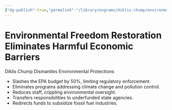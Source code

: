 ```yaml
---
{"dg-publish":true,"permalink":"/library/engrams/diklis-chump/environmental-freedom-restoration-eliminates-harmful-economic-barriers/","tags":["DC/Global-Destruction","DC/AS2"]}
---
```


# Environmental Freedom Restoration Eliminates Harmful Economic Barriers
Diklis Chump Dismantles Environmental Protections
- Slashes the EPA budget by 50%, limiting regulatory enforcement.  
- Eliminates programs addressing climate change and pollution control.  
- Reduces staff, crippling environmental oversight.  
- Transfers responsibilities to underfunded state agencies.  
- Redirects funds to subsidize fossil fuel industries.
